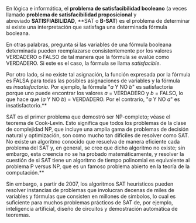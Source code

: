 En lógica e informática, el **problema de satisfacibilidad booleano** (a veces llamado **problema de satisfacibilidad proposicional** y abreviado **SATISFIABILIDAD**, **SAT o **B-SAT**) es el problema de determinar si existe una interpretación que satisfaga una determinada fórmula booleana. 

En otras palabras, pregunta si las variables de una fórmula booleana determinada pueden reemplazarse consistentemente por los valores VERDADERO o FALSO de tal manera que la fórmula se evalúe como VERDADERO. Si este es el caso, la fórmula se llama _satisfacible_. 

Por otro lado, si no existe tal asignación, la función expresada por la fórmula es FALSA para todas las posibles asignaciones de variables y la fórmula es _insatisfactoria_. Por ejemplo, la fórmula "_a_ Y NO _b_" es satisfactoria porque uno puede encontrar los valores _a_ = VERDADERO y _b_ = FALSO, lo que hace que (_a_ Y NO _b_) = VERDADERO. Por el contrario, "_a_ Y NO _a_" es insatisfactorio.**

SAT es el primer problema que demostró ser NP-completo; véase el teorema de Cook-Levin. Esto significa que todos los problemas de la clase de complejidad NP, que incluye una amplia gama de problemas de decisión natural y optimización, son como mucho tan difíciles de resolver como SAT. No existe un algoritmo conocido que resuelva de manera eficiente cada problema del SAT y, en general, se cree que dicho algoritmo no existe; sin embargo, esta creencia no se ha probado matemáticamente, y resolver la cuestión de si SAT tiene un algoritmo de tiempo polinomial es equivalente al problema P versus NP, que es un famoso problema abierto en la teoría de la computación.**

Sin embargo, a partir de 2007, los algoritmos SAT heurísticos pueden resolver instancias de problemas que involucran decenas de miles de variables y fórmulas que consisten en millones de símbolos, lo cual es suficiente para muchos problemas prácticos de SAT de, por ejemplo, inteligencia artificial, diseño de circuitos y demostración automática de teoremas.
